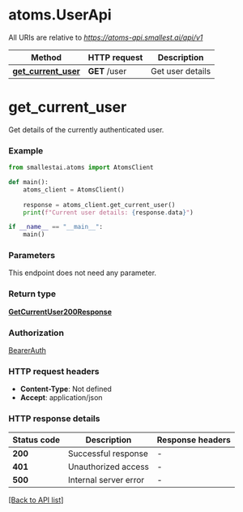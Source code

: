 # atoms.UserApi

All URIs are relative to *https://atoms-api.smallest.ai/api/v1*

Method | HTTP request | Description
------------- | ------------- | -------------
[**get_current_user**](UserApi.md#get_current_user) | **GET** /user | Get user details

# **get_current_user**

Get details of the currently authenticated user.

### Example

```python
from smallestai.atoms import AtomsClient

def main():
    atoms_client = AtomsClient()
    
    response = atoms_client.get_current_user()
    print(f"Current user details: {response.data}")

if __name__ == "__main__":
    main()
```

### Parameters

This endpoint does not need any parameter.

### Return type

[**GetCurrentUser200Response**](./models/GetCurrentUser200Response.md)

### Authorization

[BearerAuth](../README.md#BearerAuth)

### HTTP request headers

 - **Content-Type**: Not defined
 - **Accept**: application/json

### HTTP response details

| Status code | Description | Response headers |
|-------------|-------------|------------------|
**200** | Successful response |  -  |
**401** | Unauthorized access |  -  |
**500** | Internal server error |  -  |

[[Back to API list]](../../README.md#documentation-for-api-endpoints)


